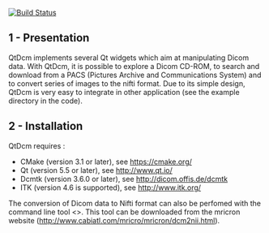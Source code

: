 
[![Build Status](https://travis-ci.org/qtdcm/qtdcm.svg?branch=master)](https://travis-ci.org/qtdcm/qtdcm)

1 - Presentation
----------------

QtDcm implements several Qt widgets which aim at manipulating Dicom data. With QtDcm, it is possible
to explore a Dicom CD-ROM, to search and download from a PACS (Pictures Archive and Communications System) and
to convert series of images to the nifti format.
Due to its simple design, QtDcm is very easy to integrate in other application (see the example directory
in the code).

2 - Installation
----------------

QtDcm requires :
* CMake (version 3.1 or later), see https://cmake.org/
* Qt (version 5.5 or later), see http://www.qt.io/
* Dcmtk (version 3.6.0 or later), see http://dicom.offis.de/dcmtk
* ITK (version 4.6 is supported), see http://www.itk.org/
 
The conversion of Dicom data to Nifti format can also be perfomed with the command line tool
<<dcm2nii>>. This tool can be downloaded from the mricron website
(http://www.cabiatl.com/mricro/mricron/dcm2nii.html).
